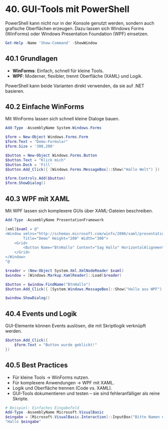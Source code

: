 # 40. GUI-Tools mit PowerShell

PowerShell kann nicht nur in der Konsole genutzt werden, sondern auch grafische Oberflächen erzeugen. Dazu lassen sich Windows Forms (WinForms) oder Windows Presentation Foundation (WPF) einsetzen.

```powershell
Get-Help -Name 'Show-Command' -ShowWindow
```

## 40.1 Grundlagen

* **WinForms**: Einfach, schnell für kleine Tools.
* **WPF**: Moderner, flexibler, trennt Oberfläche (XAML) und Logik.

PowerShell kann beide Varianten direkt verwenden, da sie auf .NET basieren.

## 40.2 Einfache WinForms

Mit WinForms lassen sich schnell kleine Dialoge bauen.

```powershell
Add-Type -AssemblyName System.Windows.Forms

$form = New-Object Windows.Forms.Form
$form.Text = "Demo-Formular"
$form.Size = '300,200'

$button = New-Object Windows.Forms.Button
$button.Text = "Klick mich"
$button.Dock = 'Fill'
$button.Add_Click({ [Windows.Forms.MessageBox]::Show("Hallo Welt") })

$form.Controls.Add($button)
$form.ShowDialog()
```

## 40.3 WPF mit XAML

Mit WPF lassen sich komplexere GUIs über XAML-Dateien beschreiben.

```powershell
Add-Type -AssemblyName PresentationFramework

[xml]$xaml = @"
<Window xmlns="http://schemas.microsoft.com/winfx/2006/xaml/presentation"
        Title="Demo" Height="200" Width="300">
    <Grid>
        <Button Name="BtnHallo" Content="Sag Hallo" HorizontalAlignment="Center" VerticalAlignment="Center"/>
    </Grid>
</Window>
"@

$reader = (New-Object System.Xml.XmlNodeReader $xaml)
$window = [Windows.Markup.XamlReader]::Load($reader)

$button = $window.FindName("BtnHallo")
$button.Add_Click({ [System.Windows.MessageBox]::Show("Hallo aus WPF") })

$window.ShowDialog()
```

## 40.4 Events und Logik

GUI-Elemente können Events auslösen, die mit Skriptlogik verknüpft werden.

```powershell
$button.Add_Click({
    $form.Text = "Button wurde geklickt!"
})
```

## 40.5 Best Practices

* Für kleine Tools → WinForms nutzen.
* Für komplexere Anwendungen → WPF mit XAML.
* Logik und Oberfläche trennen (Code vs. XAML).
* GUI-Tools dokumentieren und testen – sie sind fehleranfälliger als reine Skripte.

```powershell
# Beispiel: Einfaches Eingabefeld
Add-Type -AssemblyName Microsoft.VisualBasic
$eingabe = [Microsoft.VisualBasic.Interaction]::InputBox("Bitte Namen eingeben:", "Eingabe", "Attila")
"Hallo $eingabe"
```
